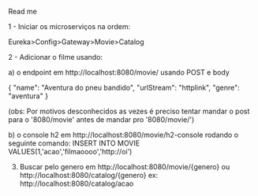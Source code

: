 Read me


1 - Iniciar os microserviços na ordem:

Eureka>Config>Gateway>Movie>Catalog

2 - Adicionar o filme usando:

a) o endpoint em http://localhost:8080/movie/ usando POST e body 


{
        "name": "Aventura do pneu bandido",
        "urlStream": "httplink",
        "genre": "aventura"
    } 

(obs: Por motivos desconhecidos as vezes é preciso tentar mandar o post para o '8080/movie' antes de mandar pro '8080/movie/')

b) o console h2 em http://localhost:8080/movie/h2-console rodando o seguinte comando:
INSERT INTO MOVIE VALUES(1,'acao','filmaoooo','http://oi')


3) Buscar pelo genero em http://localhost:8080/movie/{genero} ou http://localhost:8080/catalog/{genero}
ex: http://localhost:8080/catalog/acao
